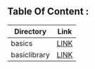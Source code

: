 


## Table Of Content : 

| Directory  | Link                                 |
|------------|--------------------------------------|
|basics      | [LINK](basic/basic.md)             |
|basiclibrary| [LINK](basiclibrary/basiclibrary.md) |
